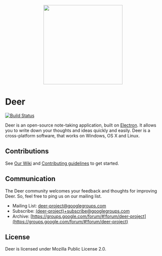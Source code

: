 <p align="center"><img src="https://raw.githubusercontent.com/abahmed/Deer/master/resources/icons/Deer.png" width="256" height="256"/></p>

# Deer

[![Build Status](https://travis-ci.org/abahmed/Deer.svg?branch=master)](https://travis-ci.org/abahmed/Deer)

Deer is an open-source note-taking application, built on [Electron](https://github.com/electron/electron).
It allows you to write down your thoughts and ideas quickly and easily.
Deer is a cross-platform software, that works on Windows, OS X and Linux.

## Contributions

See [Our Wiki](https://github.com/abahmed/Deer/wiki) and
[Contributing guidelines](https://github.com/abahmed/Deer/blob/master/CONTRIBUTING.md) to get started.

## Communication

The Deer community welcomes your feedback and thoughts for improving Deer. So, feel free to ping us on our mailing list.
+ Mailing List: [deer-project@googlegroups.com](deer-project@googlegroups.com)
+ Subscribe:  [(deer-project)+subscribe@googlegroups.com]((deer-project)+subscribe@googlegroups.com)
+ Archive:  [https://groups.google.com/forum/#!forum/deer-project](https://groups.google.com/forum/#!forum/deer-project)

## License

Deer is licensed under Mozilla Public License 2.0.
